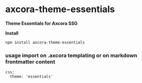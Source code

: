 # axcora-theme-essentials

**Theme Essentials for Axcora SSG**

**Install**

```sh
npm install axcora-theme-essentials
```

### usage import on .axcora templating or on markdown frontmatter content

```
css:
  theme: 'essentials'
```
